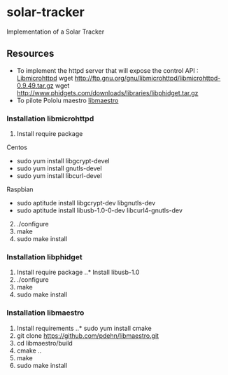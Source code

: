 # solar-tracker
Implementation of a Solar Tracker

## Resources
* To implement the httpd server that will expose the control API : [Libmicrohttpd](https://www.gnu.org/software/libmicrohttpd/)
wget http://ftp.gnu.org/gnu/libmicrohttpd/libmicrohttpd-0.9.49.tar.gz
wget http://www.phidgets.com/downloads/libraries/libphidget.tar.gz
* To pilote Pololu maestro [libmaestro](https://github.com/pdehn/libmaestro)

### Installation libmicrohttpd
1. Install require package

Centos
* sudo yum install libgcrypt-devel
* sudo yum install gnutls-devel
* sudo yum install libcurl-devel

Raspbian
* sudo aptitude install libgcrypt-dev libgnutls-dev 
* sudo aptitude install libusb-1.0-0-dev libcurl4-gnutls-dev

2. ./configure
3. make
4. sudo make install

### Installation libphidget
1. Install require package
..* Install libusb-1.0
2. ./configure
3. make
4. sudo make install

### Installation libmaestro
1. Install requirements
..* sudo yum install cmake
2. git clone https://github.com/pdehn/libmaestro.git
3. cd libmaestro/build
4. cmake ..
5. make
6. sudo make install
